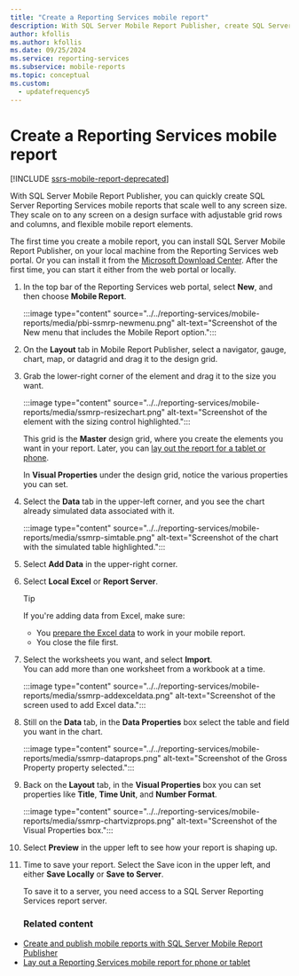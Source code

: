 ```yaml
---
title: "Create a Reporting Services mobile report"
description: With SQL Server Mobile Report Publisher, create SQL Server Reporting Services mobile reports for any screen size with flexible mobile report elements.
author: kfollis
ms.author: kfollis
ms.date: 09/25/2024
ms.service: reporting-services
ms.subservice: mobile-reports
ms.topic: conceptual
ms.custom:
  - updatefrequency5
---
```

# Create a Reporting Services mobile report

[!INCLUDE [ssrs-mobile-report-deprecated](../../includes/ssrs-mobile-report-deprecated.md)]

With SQL Server Mobile Report Publisher, you can quickly create SQL Server Reporting Services mobile reports that scale well to any screen size. They scale on to any screen on a design surface with adjustable grid rows and columns, and flexible mobile report elements.  
  
The first time you create a mobile report, you can install SQL Server Mobile Report Publisher, on your local machine from the Reporting Services web portal. Or you can install it from the [Microsoft Download Center](https://go.microsoft.com/fwlink/?LinkID=733527). After the first time, you can start it either from the web portal or locally.   
    
1. In the top bar of the Reporting Services web portal, select **New**, and then choose **Mobile Report**.  
  
   :::image type="content" source="../../reporting-services/mobile-reports/media/pbi-ssmrp-newmenu.png" alt-text="Screenshot of the New menu that includes the Mobile Report option.":::
  
     
1. On the **Layout** tab in Mobile Report Publisher, select a navigator, gauge, chart, map, or datagrid and drag it to the design grid.  
  
1. Grab the lower-right corner of the element and drag it to the size you want.  
  
   :::image type="content" source="../../reporting-services/mobile-reports/media/ssmrp-resizechart.png" alt-text="Screenshot of the element with the sizing control highlighted.":::
  
   This grid is the **Master** design grid, where you create the elements you want in your report. Later, you can [lay out the report for a tablet or phone](../../reporting-services/mobile-reports/lay-out-a-reporting-services-mobile-report-for-phone-or-tablet.md).     
     
   In **Visual Properties** under the design grid, notice the various properties you can set.  
     
1. Select the **Data** tab in the upper-left corner, and you see the chart already simulated data associated with it.   
  
   :::image type="content" source="../../reporting-services/mobile-reports/media/ssmrp-simtable.png" alt-text="Screenshot of the chart with the simulated table highlighted.":::  
  
1. Select **Add Data** in the upper-right corner.  
  
1. Select **Local Excel** or **Report Server**.  
  
   > [!TIP]  
   > If you're adding data from Excel, make sure:
   >
   > * You [prepare the Excel data](../../reporting-services/mobile-reports/prepare-excel-data-for-reporting-services-mobile-reports.md) to work in your mobile report.  
   > * You close the file first.

1. Select the worksheets you want, and select **Import**.   
   You can add more than one worksheet from a workbook at a time.  
    
     :::image type="content" source="../../reporting-services/mobile-reports/media/ssmrp-addexceldata.png" alt-text="Screenshot of the screen used to add Excel data.":::  
  
1. Still on the **Data** tab, in the **Data Properties** box select the table and field you want in the chart.  
  
   :::image type="content" source="../../reporting-services/mobile-reports/media/ssmrp-dataprops.png" alt-text="Screenshot of the Gross Property property selected.":::   
  
1. Back on the **Layout** tab, in the **Visual Properties** box you can set properties like **Title**, **Time Unit**, and **Number Format**.  
  
   :::image type="content" source="../../reporting-services/mobile-reports/media/ssmrp-chartvizprops.png" alt-text="Screenshot of the Visual Properties box.":::  
 
1. Select **Preview** in the upper left to see how your report is shaping up.  
  
1. Time to save your report. Select the Save icon in the upper left, and either **Save Locally** or **Save to Server**.  
  
   To save it to a server, you need access to a SQL Server Reporting Services report server.  
     
   ### Related content 
     
-   [Create and publish mobile reports with SQL Server Mobile Report Publisher](../../reporting-services/mobile-reports/create-mobile-reports-with-sql-server-mobile-report-publisher.md)  
-   [Lay out a Reporting Services mobile report for phone or tablet](../../reporting-services/mobile-reports/lay-out-a-reporting-services-mobile-report-for-phone-or-tablet.md)  
  
   
